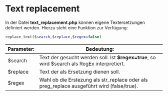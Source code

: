 # Text replacement

In der Datei **text_replacement.php** können eigene Textersetzungen definiert werden. Hierzu steht eine Funktion zur Verfügung:

```php
replace_text($search,$replace,$regex=false)
```

| Parameter: | Bedeutung: |
| -- | -- |
| $search |Text der gesucht werden soll. Ist **$regex=true**, so wird $search als RegEx interpretiert.|
| $replace |Text der als Ersetzung dienen soll.|
| $regex |Wahl ob die Erstezung als str_replace oder als preg_replace ausgeführt wird (false/true).|

